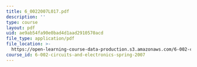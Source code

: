 ```yaml
---
title: 6_0022007L017.pdf
description: ''
type: course
layout: pdf
uid: ae9ab54fa90e0bad4d1aad2910570acd
file_type: application/pdf
file_location: >-
  https://open-learning-course-data-production.s3.amazonaws.com/6-002-circuits-and-electronics-spring-2007/ae9ab54fa90e0bad4d1aad2910570acd_6_0022007L017.pdf
course_id: 6-002-circuits-and-electronics-spring-2007
---
```

